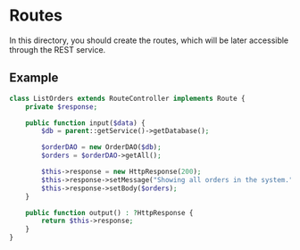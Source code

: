 # Routes
In this directory, you should create the routes, which will be later accessible through the REST service.

## Example
```php
class ListOrders extends RouteController implements Route {
    private $response;

    public function input($data) {
        $db = parent::getService()->getDatabase();

        $orderDAO = new OrderDAO($db);
        $orders = $orderDAO->getAll();

        $this->response = new HttpResponse(200);
        $this->response->setMessage("Showing all orders in the system.");
        $this->response->setBody($orders);
    }

    public function output() : ?HttpResponse {
        return $this->response;
    }
}
```